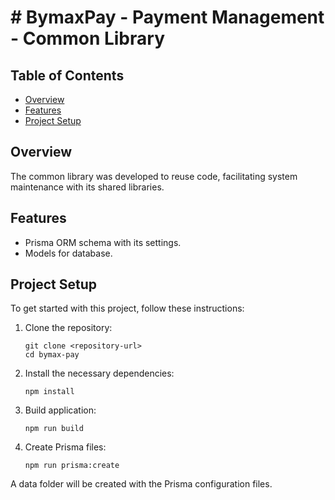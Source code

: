 # # BymaxPay - Payment Management - Common Library

## Table of Contents

- [Overview](#overview)
- [Features](#features)
- [Project Setup](#project-setup)

## Overview

The common library was developed to reuse code, facilitating system maintenance with its shared libraries.

## Features

- Prisma ORM schema with its settings.
- Models for database.

## Project Setup

To get started with this project, follow these instructions:

1. Clone the repository:

    ```
    git clone <repository-url>
    cd bymax-pay
    ```

2. Install the necessary dependencies:

   ```
   npm install
   ```

3. Build application:

    ```
    npm run build
    ```

5. Create Prisma files:

    ```
    npm run prisma:create
    ```

A data folder will be created with the Prisma configuration files.